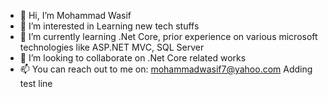 - 👋 Hi, I’m Mohammad Wasif
- 👀 I’m interested in Learning new tech stuffs
- 🌱 I’m currently learning .Net Core, prior experience on various microsoft technologies like ASP.NET MVC, SQL Server
- 💞️ I’m looking to collaborate on .Net Core related works
- 📫 You can reach out to me on: mohammadwasif7@yahoo.com
Adding test line